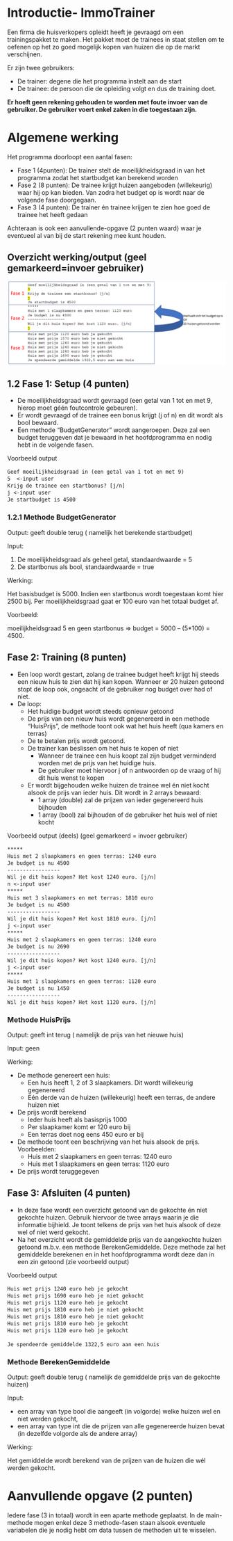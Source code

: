 # Introductie- ImmoTrainer
Een firma die huisverkopers opleidt heeft je gevraagd om een trainingspakket te maken. Het pakket moet de trainees in staat stellen om te oefenen op het zo goed mogelijk kopen van huizen die op de markt verschijnen.

Er zijn twee gebruikers:
* De trainer: degene die het programma instelt aan de start
* De trainee: de persoon die de opleiding volgt en dus de training doet.

**Er hoeft geen rekening gehouden te worden met foute invoer van de gebruiker. De gebruiker voert enkel zaken in die toegestaan zijn.**

# Algemene werking
Het programma doorloopt een aantal fasen:
* Fase 1 (4punten): De trainer stelt de moeilijkheidsgraad in van het programma zodat het startbudget kan berekend worden
* Fase 2 (8 punten): De trainee krijgt huizen aangeboden (willekeurig) waar hij op kan bieden. Van zodra het budget op is wordt naar de volgende fase doorgegaan.
* Fase 3 (4 punten): De trainer én trainee krijgen te zien hoe goed de trainee het heeft gedaan

Achteraan is ook een aanvullende-opgave (2 punten waard) waar je eventueel al van bij de start rekening mee kunt houden.

##	Overzicht werking/output (geel gemarkeerd=invoer gebruiker)

![](1920a1.png)

## 1.2	Fase 1: Setup (4 punten)

* De moeilijkheidsgraad wordt gevraagd (een getal van 1 tot en met 9, hierop moet géén foutcontrole gebeuren).
* Er wordt gevraagd of de trainee een bonus krijgt (j of n) en dit wordt als bool bewaard.
* Een methode “BudgetGenerator” wordt aangeroepen. Deze zal een budget teruggeven dat je bewaard in het hoofdprogramma en nodig hebt in de volgende fasen.

Voorbeeld output 
```
Geef moeilijkheidsgraad in (een getal van 1 tot en met 9)
5  <-input user
Krijg de trainee een startbonus? [j/n]
j <-input user
Je startbudget is 4500
```

### 1.2.1	Methode BudgetGenerator

Output: geeft double terug  ( namelijk het berekende startbudget)

Input: 
1. De moeilijkheidsgraad als geheel getal, standaardwaarde = 5
2. De startbonus als bool, standaardwaarde = true

Werking:

Het basisbudget is 5000. Indien een startbonus wordt toegestaan komt hier 2500 bij. Per moeilijkheidsgraad gaat er 100 euro van het totaal budget af. 

Voorbeeld: 

moeilijkheidsgraad 5 en geen startbonus => budget = 5000 – (5*100) = 4500.

## Fase 2: Training (8 punten)
* Een loop wordt gestart, zolang de trainee budget heeft krijgt hij steeds een nieuw huis te zien dat hij kan kopen. Wanneer er 20 huizen getoond stopt de loop ook, ongeacht of de gebruiker nog budget over had of niet.
* De loop:
  * Het huidige budget wordt steeds opnieuw getoond
  * De prijs van een nieuw huis wordt gegenereerd in een methode “HuisPrijs”, de methode toont ook wat het huis heeft (qua kamers en terras)
  * De te betalen prijs wordt getoond.
  * De trainer kan beslissen om het huis te kopen of niet
    * Wanneer de trainee een huis koopt zal zijn budget verminderd worden met de prijs van het huidige huis. 
     * De gebruiker moet hiervoor j of n antwoorden op de vraag of hij dit huis wenst te kopen
  * Er wordt bijgehouden welke huizen de trainee wel én niet kocht alsook de prijs van ieder huis. Dit wordt in 2 arrays bewaard:
    * 1 array (double) zal de prijzen van ieder gegenereerd huis bijhouden 
    * 1 array (bool) zal bijhouden of de gebruiker het huis wel of niet kocht

Voorbeeld output (deels) (geel gemarkeerd = invoer gebruiker)

```
*****
Huis met 2 slaapkamers en geen terras: 1240 euro
Je budget is nu 4500
-----------------
Wil je dit huis kopen? Het kost 1240 euro. [j/n]
n <-input user
*****
Huis met 3 slaapkamers en met terras: 1810 euro
Je budget is nu 4500
-----------------
Wil je dit huis kopen? Het kost 1810 euro. [j/n]
j <-input user
*****
Huis met 2 slaapkamers en geen terras: 1240 euro
Je budget is nu 2690
-----------------
Wil je dit huis kopen? Het kost 1240 euro. [j/n]
j <-input user
*****
Huis met 1 slaapkamers en geen terras: 1120 euro
Je budget is nu 1450
-----------------
Wil je dit huis kopen? Het kost 1120 euro. [j/n]
```

###	Methode HuisPrijs

Output: geeft int terug  ( namelijk de prijs van het nieuwe huis)

Input:  geen

Werking:

* De methode genereert een huis:
  * Een huis heeft 1, 2 of 3 slaapkamers. Dit wordt willekeurig gegenereerd
  * Eén derde van de huizen (willekeurig) heeft een terras, de andere huizen niet
* De prijs wordt berekend
  * Ieder huis heeft als basisprijs 1000
  * Per slaapkamer komt er 120 euro bij
  * Een terras doet nog eens 450 euro er bij
* De methode toont een beschrijving van het huis alsook de prijs. Voorbeelden:
  * Huis met 2 slaapkamers en geen terras: 1240 euro
  * Huis met 1 slaapkamers en geen terras: 1120 euro
* De prijs wordt teruggegeven
 

##	Fase 3: Afsluiten (4 punten)
* In deze fase wordt een overzicht getoond van de gekochte én niet gekochte huizen. Gebruik hiervoor de twee arrays waarin je die informatie bijhield. Je toont telkens de prijs van het huis alsook of deze wel of niet werd gekocht.
* Na het overzicht wordt de gemiddelde prijs van de aangekochte huizen getoond m.b.v. een methode BerekenGemiddelde. Deze methode zal het gemiddelde berekenen en in het hoofdprogramma wordt deze dan in een zin getoond (zie voorbeeld output)

Voorbeeld output

```text
Huis met prijs 1240 euro heb je gekocht
Huis met prijs 1690 euro heb je niet gekocht
Huis met prijs 1120 euro heb je gekocht
Huis met prijs 1810 euro heb je niet gekocht
Huis met prijs 1810 euro heb je niet gekocht
Huis met prijs 1810 euro heb je gekocht
Huis met prijs 1120 euro heb je gekocht

Je spendeerde gemiddelde 1322,5 euro aan een huis
```

###	Methode BerekenGemiddelde

Output: geeft double terug  ( namelijk de gemiddelde prijs van de gekochte huizen)

Input:  

* een array van type bool die aangeeft (in volgorde) welke huizen wel en niet werden gekocht, 
* een array van type int die de prijzen van alle gegenereerde huizen bevat (in dezelfde volgorde als de andere array)


Werking:

Het gemiddelde wordt berekend van de prijzen van de huizen die wél werden gekocht. 


# Aanvullende opgave (2 punten)

Iedere fase (3 in totaal) wordt in een aparte methode geplaatst. In de main-methode mogen enkel deze 3 methode-fasen staan alsook eventuele variabelen die je nodig hebt om data tussen de methoden uit te wisselen.

